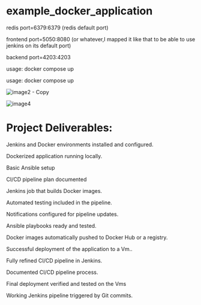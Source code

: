 # example_docker_application
redis port=6379:6379 (redis default port)

frontend port=5050:8080 (or whatever,I mapped it like that to be able to use jenkins on its default port)

backend port=4203:4203  

usage: docker compose up

usage: docker compose up

![image2 - Copy](https://github.com/user-attachments/assets/2419bff5-04d3-40e6-b41e-5b2501e3300d)


![image4](https://github.com/user-attachments/assets/b964a18f-89c7-4978-8531-208cd6fb8ec7)


# Project Deliverables: 
Jenkins and Docker environments installed and configured.

Dockerized application running locally.

Basic Ansible setup

CI/CD pipeline plan documented

Jenkins job that builds Docker images.

Automated testing included in the pipeline.

Notifications configured for pipeline updates.

Ansible playbooks ready and tested.

Docker images automatically pushed to Docker Hub or a registry. 

Successful deployment of the application to a Vm.. 

Fully refined CI/CD pipeline in Jenkins.

Documented CI/CD pipeline process.

Final deployment verified and tested on the Vms

Working Jenkins pipeline triggered by Git commits.

